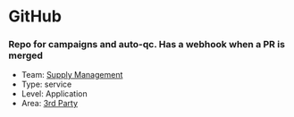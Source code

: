 # GitHub
### Repo for campaigns and auto-qc. Has a webhook when a PR is merged
* Team: [Supply Management](../teams/supply.md)
* Type: service
* Level: Application
* Area: [3rd Party](../areas/3rd-party.png)
